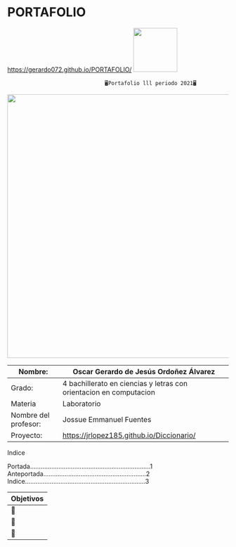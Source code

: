 # PORTAFOLIO
https://gerardo072.github.io/PORTAFOLIO/
<img width=100px; src="https://jefuentes80.github.io/starup_scl/img/logo_SCL%20(3).png">

                                   🖥️Portafolio lll periodo 2021🖥️

<img width=600px;
src="https://encrypted-tbn0.gstatic.com/images?q=tbn:ANd9GcSfT8i8JODeJWtD0SAQVlJoxE3_mGj7xvukyF36gAKRVpiCKrTkb2XdrHoR_QVrMzwKQvY&usqp=CAU">

|  Nombre: | Oscar Gerardo de Jesús Ordoñez Álvarez |
| ------------ | ------------ |
|  Grado: | 4 bachillerato en ciencias y letras con orientacion en computacion  |
| Materia | Laboratorio |
| Nombre del profesor: | Jossue Emmanuel Fuentes|
| Proyecto: | https://jrlopez185.github.io/Diccionario/ |

Indice

Portada....................................................................1
Anteportada..........................................................2
Indice....................................................................3

| Objetivos|
| ------------ |
📱| Ganar la clase y cumplir mis metas  |
📱| Entregar el portafolio al 100% para que tenga una buena calificación  |
📱| Demostrar que puedo programar bien un HTML  |


